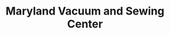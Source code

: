 ---
title: "Maryland Vacuum and Sewing Center"
url: /leonardtown/maryland-vacuum-and-sewing-center/
shop: tailor
---